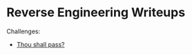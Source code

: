 Reverse Engineering Writeups
============================

Challenges:

  * [Thou shall pass?](./thou_shall_pass)
